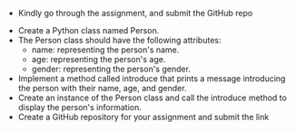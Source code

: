 * Kindly go through the assignment, and submit the GitHub repo 


 - Create a Python class named Person.
 - The Person class should have the following attributes:
    - name: representing the person's name.
    - age: representing the person's age.
    - gender: representing the person's gender.
 - Implement a method called introduce that prints a message introducing the person with their name, age, and gender.
 - Create an instance of the Person class and call the introduce method to display the person's information.
 - Create a GitHub repository for your assignment and submit the link